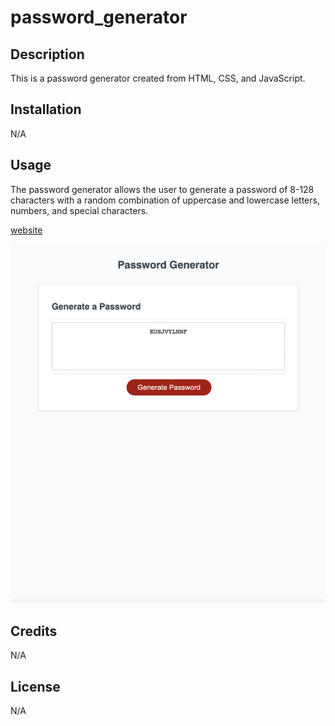 # password_generator

## Description

This is a password generator created from HTML, CSS, and JavaScript. 

## Installation

N/A

## Usage

The password generator allows the user to generate a password of 8-128 characters with a random combination of uppercase and lowercase letters, numbers, and special characters.


[website]()

![screenshot](images/password-screenshot.png)


## Credits

N/A

## License

N/A